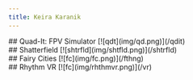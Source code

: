 ```yaml
---
title: Keira Karanik
---
```

<div class="row" markdown="1">
<div class="coler" markdown="1">
## Quad-It: FPV Simulator
[![qdt](img/qd.png)](/qdit)
  </div>
<div class="coler" markdown="1">
## Shatterfield
[![shtrfld](img/shtfld.png)](/shtrfld)
  </div>
  </div>
  <div class="row" markdown="1">
 <div class="coler" markdown="1">
## Fairy Cities
[![fc](img/fc.png)](/fthng)
  </div>
  <div class="coler" markdown="1">
## Rhythm VR
[![fc](img/rhthmvr.png)](/vr)
  </div>
  </div>
